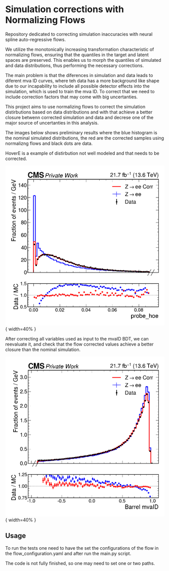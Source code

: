 # Simulation corrections with Normalizing Flows

Repository dedicated to correcting simulation inaccuracies with neural spline auto-regressive flows.

We utilize the monotonically increasing transformation characteristic of normalizing flows, ensuring that the quantiles in the target and latent spaces are preserved. This enables us to morph the quantiles of simulated and data distributions, thus performing the necessary corrections.

The main problem is that the diferences in simulation and data leads to diferent mva ID curves, where teh data has a more background like shape due to our incapability to include all possible detector effects into the simulation, which is used to train the mva ID. To correct that we need to include correction factors that may come with big uncertanties.

This project aims to use normalizing flows to correct the simulation distirbutions based on data distributions and with that achieve a better closure betwenn corrected simulation and data and decrese one of the major source of uncertanties in this analysis.

The images below shows preliminary results where the blue histogram is the nominal simulated distributions, the red are the corrected samples using normalizng flows and black dots are data.

HoverE is a example of distirbution not well modeled and that needs to be corrected.

![plot](./plot/probe_hoe.png){ width=40% }

After correcting all variables used as input to the mvaID BDT, we can reevaluate it, and check that the flow corrected values achieve a better closure than the nominal simulation.

![plot](./plot/mvaID_barrel.png){ width=40% }

## Usage

To run the tests one need to have the set the configurations of the flow in the flow_configuration.yaml and after run the main.py script.

The code is not fully finished, so one may need to set one or two paths.

